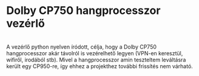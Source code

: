 # Dolby CP750 hangprocesszor vezérlő
<br>A vezérlő python nyelven íródott, célja, hogy a Dolby CP750 hangprocesszor akár távolról is vezérelhető legyen (VPN-en keresztül, wifiről, irodából stb). Mivel a hangprocesszor amin teszteltem leváltásra került egy CP950-re, így ehhez a projekthez további frissítés nem várható.
